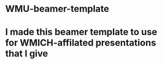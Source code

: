 # WMU-beamer-template
# I made this beamer template to use for WMICH-affilated presentations that I give
